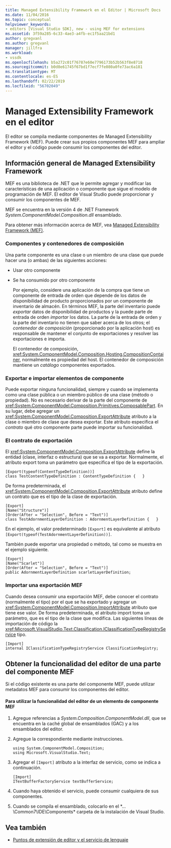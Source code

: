 ```yaml
---
title: Managed Extensibility Framework en el Editor | Microsoft Docs
ms.date: 11/04/2016
ms.topic: conceptual
helpviewer_keywords:
- editors [Visual Studio SDK], new - using MEF for extensions
ms.assetid: 3f59a285-6c33-4ae3-a4fb-ec1f5aa21bd1
author: gregvanl
ms.author: gregvanl
manager: jillfra
ms.workload:
- vssdk
ms.openlocfilehash: b5a272c01f76787e60e7796173b52b563f8e8718
ms.sourcegitcommit: b0d8e61745f67bd1f7ecf7fe080a0fe73ac6a181
ms.translationtype: MT
ms.contentlocale: es-ES
ms.lasthandoff: 02/22/2019
ms.locfileid: "56702049"
---
```

# <a name="managed-extensibility-framework-in-the-editor"></a>Managed Extensibility Framework en el editor
El editor se compila mediante componentes de Managed Extensibility Framework (MEF). Puede crear sus propios componentes MEF para ampliar el editor y el código puede consumir los componentes del editor.

## <a name="overview-of-the-managed-extensibility-framework"></a>Información general de Managed Extensibility Framework
 MEF es una biblioteca de .NET que le permite agregar y modificar las características de una aplicación o componente que sigue el modelo de programación de MEF. El editor de Visual Studio puede proporcionar y consumir los componentes de MEF.

 MEF se encuentra en la versión 4 de .NET Framework *System.ComponentModel.Composition.dll* ensamblado.

 Para obtener más información acerca de MEF, vea [Managed Extensibility Framework (MEF)](/dotnet/framework/mef/index).

### <a name="component-parts-and-composition-containers"></a>Componentes y contenedores de composición
 Una parte componente es una clase o un miembro de una clase que puede hacer una (o ambas) de las siguientes acciones:

- Usar otro componente

- Se ha consumido por otro componente

  Por ejemplo, considere una aplicación de la compra que tiene un componente de entrada de orden que depende de los datos de disponibilidad de producto proporcionados por un componente de inventario de almacén. En términos MEF, la parte del inventario puede *exportar* datos de disponibilidad de productos y la puede parte de entrada de orden *importar* los datos. La parte de la entrada de orden y la parte del inventario no tienen que saber acerca de los otros; el *contenedor de composición* (proporcionado por la aplicación host) es responsable de mantener el conjunto de exportaciones y resolver las exportaciones e importa.

  El contenedor de composición, <xref:System.ComponentModel.Composition.Hosting.CompositionContainer>, normalmente es propiedad del host. El contenedor de composición mantiene un *catálogo* componentes exportados.

### <a name="export-and-import-component-parts"></a>Exportar e importar elementos de componente
 Puede exportar ninguna funcionalidad, siempre y cuando se implementa como una clase pública o un miembro público de una clase (método o propiedad). No es necesario derivar de la parte del componente de <xref:System.ComponentModel.Composition.Primitives.ComposablePart>. En su lugar, debe agregar un <xref:System.ComponentModel.Composition.ExportAttribute> atributo a la clase o miembro de clase que desea exportar. Este atributo especifica el *contrato* qué otro componente parte puede importar su funcionalidad.

### <a name="the-export-contract"></a>El contrato de exportación
 El <xref:System.ComponentModel.Composition.ExportAttribute> define la entidad (clase, interfaz o estructura) que se va a exportar. Normalmente, el atributo export toma un parámetro que especifica el tipo de la exportación.

```
[Export(typeof(ContentTypeDefinition))]
class TestContentTypeDefinition : ContentTypeDefinition {   }
```

 De forma predeterminada, el <xref:System.ComponentModel.Composition.ExportAttribute> atributo define un contrato que es el tipo de la clase de exportación.

```
[Export]
[Name("Structure")]
[Order(After = "Selection", Before = "Text")]
class TestAdornmentLayerDefinition : AdornmentLayerDefinition {   }
```

 En el ejemplo, el valor predeterminado `[Export]` es equivalente al atributo `[Export(typeof(TestAdornmentLayerDefinition))]`.

 También puede exportar una propiedad o método, tal como se muestra en el ejemplo siguiente.

```
[Export]
[Name("Scarlet")]
[Order(After = "Selection", Before = "Text")]
public AdornmentLayerDefinition scarletLayerDefinition;
```

### <a name="import-a-mef-export"></a>Importar una exportación MEF
 Cuando desea consumir una exportación MEF, debe conocer el contrato (normalmente el tipo) por el que se ha exportado y agregar un <xref:System.ComponentModel.Composition.ImportAttribute> atributo que tiene ese valor. De forma predeterminada, el atributo import toma un parámetro, que es el tipo de la clase que modifica. Las siguientes líneas de importación de código la <xref:Microsoft.VisualStudio.Text.Classification.IClassificationTypeRegistryService> tipo.

```
[Import]
internal IClassificationTypeRegistryService ClassificationRegistry;
```

## <a name="get-editor-functionality-from-a-mef-component-part"></a>Obtener la funcionalidad del editor de una parte del componente MEF
 Si el código existente es una parte del componente MEF, puede utilizar metadatos MEF para consumir los componentes del editor.

#### <a name="to-consume-editor-functionality-from-a-mef-component-part"></a>Para utilizar la funcionalidad del editor de un elemento de componente MEF

1.  Agregue referencias a *System.Composition.ComponentModel.dll*, que se encuentra en la caché global de ensamblados (GAC) y a los ensamblados del editor.

2.  Agregue la correspondiente mediante instrucciones.

    ```
    using System.ComponentModel.Composition;
    using Microsoft.VisualStudio.Text;
    ```

3.  Agregar el `[Import]` atributo a la interfaz de servicio, como se indica a continuación.

    ```
    [Import]
    ITextBufferFactoryService textBufferService;
    ```

4.  Cuando haya obtenido el servicio, puede consumir cualquiera de sus componentes.

5.  Cuando se compila el ensamblado, colocarlo en el *... \Common7\IDE\Components\* carpeta de la instalación de Visual Studio.

## <a name="see-also"></a>Vea también
- [Puntos de extensión de editor y el servicio de lenguaje](../extensibility/language-service-and-editor-extension-points.md)